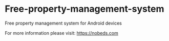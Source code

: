 # Free-property-management-system
Free property management system for Android devices

For more information please visit: https://nobeds.com
